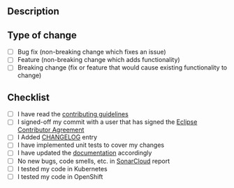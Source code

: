 ## Description
<!--
Thank you for your pull request (PR)!

Please provide a description of what your PR does providing a link (if applicable) to the issue it fixes.
-->

## Type of change
<!---
What types of changes does your code introduce? Put an `x` in all the boxes that apply
-->
 - [ ] Bug fix (non-breaking change which fixes an issue)
 - [ ] Feature (non-breaking change which adds functionality)
 - [ ] Breaking change (fix or feature that would cause existing functionality to change)

## Checklist
 - [ ] I have read the [contributing guidelines](https://www.eclipse.org/jkube/contributing)
 - [ ] I signed-off my commit with a user that has signed the [Eclipse Contributor Agreement](https://www.eclipse.org/legal/ECA.php)
 - [ ] I Added [CHANGELOG](../CHANGELOG.md) entry
 - [ ] I have implemented unit tests to cover my changes
 - [ ] I have updated the [documentation](../kubernetes-maven-plugin/doc) accordingly
 - [ ] No new bugs, code smells, etc. in [SonarCloud](https://sonarcloud.io/dashboard?id=jkubeio_jkube) report
 - [ ] I tested my code in Kubernetes
 - [ ] I tested my code in OpenShift

<!--
Integration tests (https://github.com/jkubeio/jkube-integration-tests)
Please check integration tests and provide/improve tests if necessary.

Open your PR in Draft mode and verify all of the applicable Checklist items before marking your issue as ready
-->
